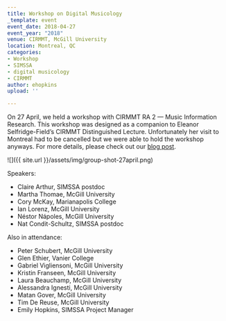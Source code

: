 ```yaml
---
title: Workshop on Digital Musicology
_template: event
event_date: 2018-04-27
event_year: "2018"
venue: CIRMMT, McGill University
location: Montreal, QC
categories:
- Workshop
- SIMSSA
- digital musicology
- CIRMMT
author: ehopkins
upload: ''

---
```

On 27 April, we held a workshop with CIRMMT RA 2 — Music Information Research. This workshop was designed as a companion to Eleanor Selfridge-Field’s CIRMMT Distinguished Lecture. Unfortunately her visit to Montreal had to be cancelled but we were able to hold the workshop anyways. For more details, please check out our [blog post](https://simssa.ca/blog/Workshop-on-digital-musicology/ "Workshop on Digital Musicology").

![]({{ site.url }}/assets/img/group-shot-27april.png)

Speakers:

* Claire Arthur, SIMSSA postdoc
* Martha Thomae, McGill University
* Cory McKay, Marianapolis College
* Ian Lorenz, McGill University
* Néstor Nápoles, McGill University
* Nat Condit-Schultz, SIMSSA postdoc

Also in attendance:

* Peter Schubert, McGill University
* Glen Ethier, Vanier College
* Gabriel Vigliensoni, McGill University
* Kristin Franseen, McGill University
* Laura Beauchamp, McGill University
* Alessandra Ignesti, McGill University
* Matan Gover, McGill University
* Tim De Reuse, McGill University
* Emily Hopkins, SIMSSA Project Manager